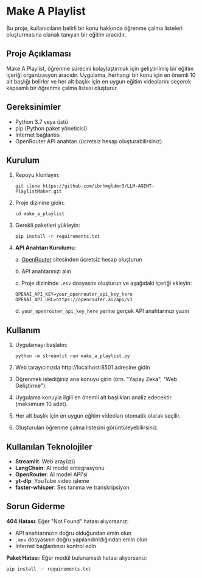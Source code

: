 # Make A Playlist

Bu proje, kullanıcıların belirli bir konu hakkında öğrenme çalma listeleri oluşturmasına olanak tanıyan bir eğitim aracıdır.

## Proje Açıklaması

Make A Playlist, öğrenme sürecini kolaylaştırmak için geliştirilmiş bir eğitim içeriği organizasyon aracıdır. Uygulama, herhangi bir konu için en önemli 10 alt başlığı belirler ve her alt başlık için en uygun eğitim videolarını seçerek kapsamlı bir öğrenme çalma listesi oluşturur.

## Gereksinimler

- Python 3.7 veya üstü
- pip (Python paket yöneticisi)
- İnternet bağlantısı
- OpenRouter API anahtarı (ücretsiz hesap oluşturabilirsiniz)

## Kurulum

1. Repoyu klonlayın:
    ```
    git clone https://github.com/ibrhmgldmr3/LLM-AGENT-PlaylistMaker.git
    ```

2. Proje dizinine gidin:
    ```
    cd make_a_playlist
    ```

3. Gerekli paketleri yükleyin:
    ```
    pip install -r requirements.txt
    ```

4. **API Anahtarı Kurulumu**:
   
   a. [OpenRouter](https://openrouter.ai/) sitesinden ücretsiz hesap oluşturun
   
   b. API anahtarınızı alın
   
   c. Proje dizininde `.env` dosyasını oluşturun ve aşağıdaki içeriği ekleyin:
   ```
   OPENAI_API_KEY=your_openrouter_api_key_here
   OPENAI_API_URL=https://openrouter.ai/api/v1
   ```
   
   d. `your_openrouter_api_key_here` yerine gerçek API anahtarınızı yazın

## Kullanım

1. Uygulamayı başlatın:
    ```
    python -m streamlit run make_a_playlist.py
    ```

2. Web tarayıcınızda http://localhost:8501 adresine gidin

3. Öğrenmek istediğiniz ana konuyu girin (örn. "Yapay Zeka", "Web Geliştirme").

4. Uygulama konuyla ilgili en önemli alt başlıkları analiz edecektir (maksimum 10 adet).

5. Her alt başlık için en uygun eğitim videoları otomatik olarak seçilir.

6. Oluşturulan öğrenme çalma listesini görüntüleyebilirsiniz.

## Kullanılan Teknolojiler

- **Streamlit**: Web arayüzü
- **LangChain**: AI model entegrasyonu
- **OpenRouter**: AI model API'si
- **yt-dlp**: YouTube video işleme
- **faster-whisper**: Ses tanıma ve transkripsiyon

## Sorun Giderme

**404 Hatası**: Eğer "Not Found" hatası alıyorsanız:
- API anahtarınızın doğru olduğundan emin olun
- `.env` dosyasının doğru yapılandırıldığından emin olun
- İnternet bağlantınızı kontrol edin

**Paket Hatası**: Eğer modül bulunamadı hatası alıyorsanız:
```bash
pip install -r requirements.txt
```

